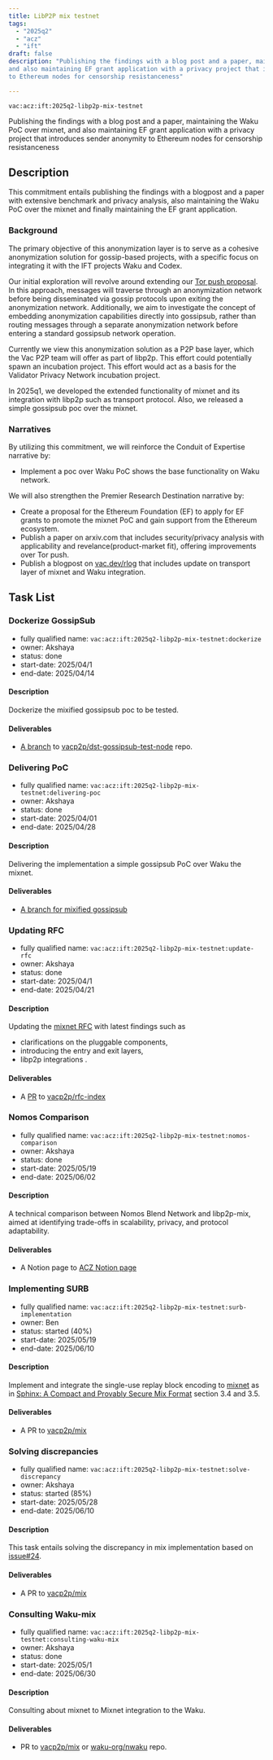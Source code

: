 ```yaml
---
title: LibP2P mix testnet
tags:
  - "2025q2"
  - "acz"
  - "ift"
draft: false
description: "Publishing the findings with a blog post and a paper, maintaining the Waku PoC over mixnet, 
and also maintaining EF grant application with a privacy project that introduces sender anonymity 
to Ethereum nodes for censorship resistanceness"

---
```


`vac:acz:ift:2025q2-libp2p-mix-testnet`

Publishing the findings with a blog post and a paper, maintaining the Waku PoC over mixnet, 
and also maintaining EF grant application with a privacy project that introduces sender anonymity 
to Ethereum nodes for censorship resistanceness
## Description
This commitment entails publishing the findings with a blogpost and a paper with extensive benchmark and
privacy analysis, also maintaining the Waku PoC over the mixnet and finally maintaining the EF grant application. 
 
### Background
The primary objective of this anonymization layer is to serve as a cohesive anonymization solution 
for gossip-based projects, with a specific focus on integrating it with the IFT projects Waku and Codex.

Our initial exploration will revolve around extending our [Tor push proposal](https://rfc.vac.dev/spec/46/).
In this approach, messages will traverse through an anonymization network before being disseminated 
via gossip protocols upon exiting the anonymization network.
Additionally, we aim to investigate the concept of embedding anonymization capabilities 
directly into gossipsub, rather than routing messages through a separate anonymization network 
before entering a standard gossipsub network operation.

Currently we view this anonymization solution as a P2P base layer, 
which the Vac P2P team will offer as part of libp2p.
This effort could potentially spawn an incubation project.
This effort would act as a basis for the Validator Privacy Network incubation project.

In 2025q1, we developed the extended functionality of mixnet and its integration with libp2p such as transport protocol. 
Also, we released a simple gossipsub poc over the mixnet. 

### Narratives
By utilizing this commitment, 
we will reinforce the Conduit of Expertise narrative by:
* Implement a poc over Waku PoC shows the base functionality on Waku network. 

We will also strengthen the Premier Research Destination narrative by:
* Create a proposal for the Ethereum Foundation (EF) to apply for EF grants to promote the mixnet PoC and 
gain support from the Ethereum ecosystem.
* Publish a paper on arxiv.com that includes security/privacy analysis with applicability and revelance(product-market fit), 
offering improvements over Tor push. 
* Publish a blogpost on [vac.dev/rlog](https://vac.dev/rlog) that includes update on transport layer of mixnet and 
Waku integration. 

## Task List

### Dockerize GossipSub 

* fully qualified name: `vac:acz:ift:2025q2-libp2p-mix-testnet:dockerize`
* owner: Akshaya
* status: done
* start-date: 2025/04/1
* end-date: 2025/04/14

#### Description

Dockerize the mixified gossipsub poc to be tested.  

#### Deliverables

* [A branch](https://github.com/vacp2p/dst-gossipsub-test-node/tree/dockerized-mix-gossipsub-dockerfile-1) to [vacp2p/dst-gossipsub-test-node](https://github.com/vacp2p/dst-gossipsub-test-node/) repo.

### Delivering PoC 

* fully qualified name: `vac:acz:ift:2025q2-libp2p-mix-testnet:delivering-poc`
* owner: Akshaya
* status: done 
* start-date: 2025/04/01
* end-date: 2025/04/28

#### Description

Delivering the implementation a simple gossipsub PoC over Waku the mixnet. 

#### Deliverables

* [A branch for mixified gossipsub](https://github.com/vacp2p/dst-gossipsub-test-node/tree/dockerized-mix-gossipsub)

### Updating RFC
* fully qualified name: `vac:acz:ift:2025q2-libp2p-mix-testnet:update-rfc`
* owner: Akshaya
* status: done
* start-date: 2025/04/1
* end-date: 2025/04/21

#### Description

Updating the [mixnet RFC](https://rfc.vac.dev/vac/raw/mix) with latest findings such as
- clarifications on the pluggable components,
- introducing  the entry and exit layers,
- libp2p integrations .

#### Deliverables

* A [PR](https://github.com/vacp2p/rfc-index/pull/158) to [vacp2p/rfc-index](https://github.com/vacp2p/rfc-index)

### Nomos Comparison
* fully qualified name: `vac:acz:ift:2025q2-libp2p-mix-testnet:nomos-comparison`
* owner: Akshaya
* status: done
* start-date: 2025/05/19
* end-date: 2025/06/02

#### Description

A technical comparison between Nomos Blend Network and libp2p-mix, 
aimed at identifying trade-offs in scalability, privacy, and protocol adaptability.

#### Deliverables

* A Notion page to [ACZ Notion page](https://www.notion.so/Applied-Cryptography-ZK-870520f131954b90b1837ec4749f890f?pvs=4#a9a753fd85614cca8f1ac6b7be033032)


### Implementing SURB
* fully qualified name: `vac:acz:ift:2025q2-libp2p-mix-testnet:surb-implementation`
* owner: Ben
* status: started (40%)
* start-date: 2025/05/19
* end-date: 2025/06/10

#### Description

Implement and integrate the single-use replay block encoding to 
[mixnet](https://github.com/vacp2p/mix) as in [Sphinx: A Compact and Provably Secure Mix Format](https://cypherpunks.ca/~iang/pubs/Sphinx_Oakland09.pdf) 
section 3.4 and 3.5. 

#### Deliverables

* A PR to [vacp2p/mix](https://github.com/vacp2p/mix)

### Solving discrepancies
* fully qualified name: `vac:acz:ift:2025q2-libp2p-mix-testnet:solve-discrepancy`
* owner: Akshaya
* status: started (85%)
* start-date: 2025/05/28
* end-date: 2025/06/10

#### Description

This task entails solving the discrepancy in mix implementation based on [issue#24](https://github.com/vacp2p/mix/issues/24). 

#### Deliverables

* A PR to [vacp2p/mix](https://github.com/vacp2p/mix)

### Consulting Waku-mix 

* fully qualified name: `vac:acz:ift:2025q2-libp2p-mix-testnet:consulting-waku-mix`
* owner: Akshaya
* status: done
* start-date: 2025/05/1
* end-date: 2025/06/30

#### Description

Consulting about mixnet to Mixnet integration to the Waku.  

#### Deliverables

* PR to [vacp2p/mix](https://github.com/vacp2p/mix) or [waku-org/nwaku](https://github.com/waku-org/nwaku/) repo.

